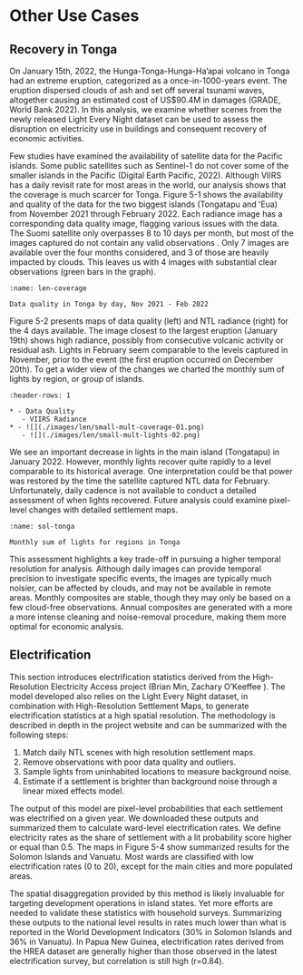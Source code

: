 # Other Use Cases

## Recovery in Tonga

On January 15th, 2022, the Hunga-Tonga-Hunga-Ha’apai volcano in Tonga had an extreme eruption, categorized as a once-in-1000-years event. The eruption dispersed clouds of ash and set off several tsunami waves, altogether causing an estimated cost of US$90.4M in damages (GRADE, World Bank 2022). In this analysis, we examine whether scenes from the newly released Light Every Night dataset  can be used to assess the disruption on electricity use in buildings and consequent recovery of economic activities.

Few studies have examined the availability of satellite data for the Pacific islands. Some public satellites such as Sentinel-1 do not cover some of the smaller islands in the Pacific (Digital Earth Pacific, 2022). Although VIIRS has a daily revisit rate for most areas in the world, our analysis shows that the coverage is much scarcer for Tonga. Figure 5-1 shows the availability and quality of the data for the two biggest islands (Tongatapu and ʻEua) from November 2021 through February 2022. Each radiance image has a corresponding data quality image, flagging various issues with the data. The Suomi satellite only overpasses 8 to 10 days per month, but most of the images captured do not contain any valid observations . Only 7 images are available over the four months considered, and 3 of those are heavily impacted by clouds. This leaves us with 4 images with substantial clear observations (green bars in the graph).

```{figure} ./images/len/LEN_Coverage_Tonga.png
:name: len-coverage

Data quality in Tonga by day, Nov 2021 - Feb 2022
```

Figure 5-2 presents maps of data quality (left) and NTL radiance (right) for the 4 days available. The image closest to the largest eruption (January 19th) shows high radiance, possibly from consecutive volcanic activity or residual ash. Lights in February seem comparable to the levels captured in November, prior to the event (the first eruption occurred on December 20th). To get a wider view of the changes we charted the monthly sum of lights by region, or group of islands.

````{list-table} Daily Maps
:header-rows: 1

* - Data Quality
   - VIIRS Radiance
* - ![](./images/len/small-mult-coverage-01.png)
   - ![](./images/len/small-mult-lights-02.png)
````

We see an important decrease in lights in the main island (Tongatapu) in January 2022. However, monthly lights recover quite rapidly to a level comparable to its historical average. One interpretation could be that power was restored by the time the satellite captured NTL data for February. Unfortunately, daily cadence is not available to conduct a detailed assessment of when lights recovered. Future analysis could examine pixel-level changes with detailed settlement maps.

```{figure} ./images/Tonga_NTL_Chart.png
:name: sol-tonga

Monthly sum of lights for regions in Tonga
```

This assessment highlights a key trade-off in pursuing a higher temporal resolution for analysis. Although daily images can provide temporal precision to investigate specific events, the images are typically much noisier, can be affected by clouds, and may not be available in remote areas. Monthly composites are stable, though they may only be based on a few cloud-free observations. Annual composites are generated with a more a more intense cleaning and noise-removal procedure, making them more optimal for economic analysis.

## Electrification
This section introduces electrification statistics derived from the High-Resolution Electricity Access project (Brian Min, Zachary O’Keeffee ). The model developed also relies on the Light Every Night dataset, in combination with High-Resolution Settlement Maps, to generate electrification statistics at a high spatial resolution. The methodology is described in depth in the project website and can be summarized with the following steps:

1.	Match daily NTL scenes with high resolution settlement maps.
2.	Remove observations with poor data quality and outliers.
3.	Sample lights from uninhabited locations to measure background noise.
4.	Estimate if a settlement is brighter than background noise through a linear mixed effects model.

The output of this model are pixel-level probabilities that each settlement was electrified on a given year. We downloaded these outputs and summarized them to calculate ward-level electrification rates. We define electricity rates as the share of settlement with a lit probability score higher or equal than 0.5. The maps in Figure 5-4 show summarized results for the Solomon Islands and Vanuatu. Most wards are classified with low electrification rates (0 to 20), except for the main cities and more populated areas.

The spatial disaggregation provided by this method is likely invaluable for targeting development operations in island states. Yet more efforts are needed to validate these statistics with household surveys. Summarizing these outputs to the national level results in rates much lower than what is reported in the World Development Indicators (30% in Solomon Islands and 36% in Vanuatu). In Papua New Guinea, electrification rates derived from the HREA dataset are generally higher than those observed in the latest electrification survey, but correlation is still high (r=0.84).
